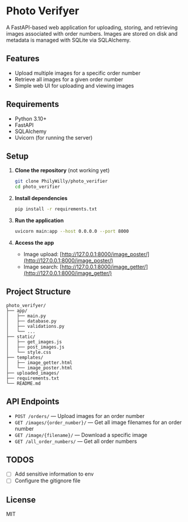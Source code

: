 # Photo Verifyer

A FastAPI-based web application for uploading, storing, and retrieving images associated with order numbers. Images are stored on disk and metadata is managed with SQLite via SQLAlchemy.

## Features
- Upload multiple images for a specific order number
- Retrieve all images for a given order number
- Simple web UI for uploading and viewing images

## Requirements
- Python 3.10+
- FastAPI
- SQLAlchemy
- Uvicorn (for running the server)

## Setup

1. **Clone the repository**
   (not working yet)
   ```sh
   git clone PhilyWilly/photo_verifier
   cd photo_verifier
   ```

2. **Install dependencies**
   ```sh
   pip install -r requirements.txt
   ```

3. **Run the application**
   ```sh
   uvicorn main:app --host 0.0.0.0 --port 8000
   ```

4. **Access the app**
   - Image upload: [http://127.0.0.1:8000/image_poster/](http://127.0.0.1:8000/image_poster/)
   - Image search: [http://127.0.0.1:8000/image_getter/](http://127.0.0.1:8000/image_getter/)

## Project Structure
```
photo_verifyer/
├── app/
│   ├── main.py
│   ├── database.py
│   ├── validations.py
│   └── ...
├── static/
│   ├── get_images.js
│   ├── post_images.js
│   └── style.css
├── templates/
│   ├── image_getter.html
│   └── image_poster.html
├── uploaded_images/
├── requirements.txt
└── README.md
```

## API Endpoints
- `POST /orders/` — Upload images for an order number
- `GET /images/{order_number}/` — Get all image filenames for an order number
- `GET /image/{filename}/` — Download a specific image
- `GET /all_order_numbers/` — Get all order numbers

## TODOS
- [ ] Add sensitive information to env
- [ ] Configure the gitignore file

## License
MIT
